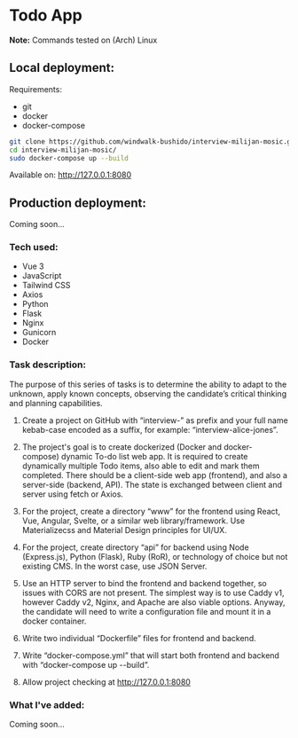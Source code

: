 # Todo App

**Note:** Commands tested on (Arch) Linux

## Local deployment:

Requirements:

- git
- docker
- docker-compose

```sh
git clone https://github.com/windwalk-bushido/interview-milijan-mosic.git
cd interview-milijan-mosic/
sudo docker-compose up --build
```

Available on: http://127.0.0.1:8080

## Production deployment:

Coming soon...

### Tech used:

- Vue 3
- JavaScript
- Tailwind CSS
- Axios
- Python
- Flask
- Nginx
- Gunicorn
- Docker

### Task description:

The purpose of this series of tasks is to determine the ability to adapt to the unknown, apply known concepts, observing the candidate’s critical thinking and planning capabilities.

1. Create a project on GitHub with “interview-” as prefix and your full name kebab-case encoded as a suffix, for example: “interview-alice-jones”.

2. The project's goal is to create dockerized (Docker and docker-compose) dynamic To-do list web app. It is required to create dynamically multiple Todo items, also able to edit and mark them completed. There should be a client-side web app (frontend), and also a server-side (backend, API). The state is exchanged between client and server using fetch or Axios.

3. For the project, create a directory “www” for the frontend using React, Vue, Angular, Svelte, or a similar web library/framework. Use Materializecss and Material Design principles for UI/UX.

4. For the project, create directory “api” for backend using Node (Express.js), Python (Flask), Ruby (RoR), or technology of choice but not existing CMS. In the worst case, use JSON Server.

5. Use an HTTP server to bind the frontend and backend together, so issues with CORS are not present. The simplest way is to use Caddy v1, however Caddy v2, Nginx, and Apache are also viable options. Anyway, the candidate will need to write a configuration file and mount it in a docker container.

6. Write two individual “Dockerfile” files for frontend and backend.

7. Write “docker-compose.yml” that will start both frontend and backend with “docker-compose up --build”.

8. Allow project checking at http://127.0.0.1:8080

### What I've added:

Coming soon...

